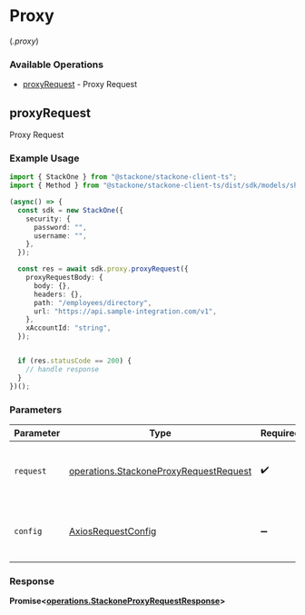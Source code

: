 # Proxy
(*.proxy*)

### Available Operations

* [proxyRequest](#proxyrequest) - Proxy Request

## proxyRequest

Proxy Request

### Example Usage

```typescript
import { StackOne } from "@stackone/stackone-client-ts";
import { Method } from "@stackone/stackone-client-ts/dist/sdk/models/shared";

(async() => {
  const sdk = new StackOne({
    security: {
      password: "",
      username: "",
    },
  });

  const res = await sdk.proxy.proxyRequest({
    proxyRequestBody: {
      body: {},
      headers: {},
      path: "/employees/directory",
      url: "https://api.sample-integration.com/v1",
    },
    xAccountId: "string",
  });


  if (res.statusCode == 200) {
    // handle response
  }
})();
```

### Parameters

| Parameter                                                                                        | Type                                                                                             | Required                                                                                         | Description                                                                                      |
| ------------------------------------------------------------------------------------------------ | ------------------------------------------------------------------------------------------------ | ------------------------------------------------------------------------------------------------ | ------------------------------------------------------------------------------------------------ |
| `request`                                                                                        | [operations.StackoneProxyRequestRequest](../../models/operations/stackoneproxyrequestrequest.md) | :heavy_check_mark:                                                                               | The request object to use for the request.                                                       |
| `config`                                                                                         | [AxiosRequestConfig](https://axios-http.com/docs/req_config)                                     | :heavy_minus_sign:                                                                               | Available config options for making requests.                                                    |


### Response

**Promise<[operations.StackoneProxyRequestResponse](../../models/operations/stackoneproxyrequestresponse.md)>**

